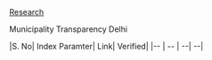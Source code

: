 <html>
<body>
<a href="#">Research</a>
  
<p> Municipality Transparency Delhi</p>
 |S. No| Index Paramter| Link| Verified|
 |-- | -- | --| --|

</body>
</html>

